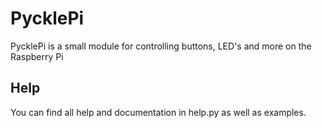 # PycklePi
PycklePi is a small module for controlling buttons, LED's and more on the Raspberry Pi

## Help
You can find all help and documentation in help.py as well as examples.
